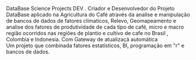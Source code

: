 DataBase Science Projects DEV . Criador e Desenvolvedor do Projeto DataBase aplicado na Agricultura do Café através da analise e manipulação de bancos de dados de fatores climaticos, Relevo, Geomapeamento e analise dos fatores de produtividade de cada tipo de café, micro e macro região ocorridos nas regiões de plantio e cultivo de cafe no Brasil , Colombia e Indonesia. Com Gateway de atualizaçã automática     
Um projeto que combinada fatores estatísticos, BI, programação em "r" e bancos de dados.  
